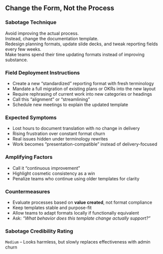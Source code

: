 ## Change the Form, Not the Process

### Sabotage Technique
Avoid improving the actual process.  
Instead, change the documentation template.  
Redesign planning formats, update slide decks, and tweak reporting fields every few weeks.  
Make teams spend their time updating formats instead of improving substance.

###  Field Deployment Instructions
- Create a new “standardized” reporting format with fresh terminology
- Mandate a full migration of existing plans or OKRs into the new layout
- Require rephrasing of current work into new categories or headings
- Call this “alignment” or “streamlining”
- Schedule new meetings to explain the updated template

### Expected Symptoms
- Lost hours to document translation with no change in delivery
- Rising frustration over constant format churn
- Real issues hidden under terminology rewrites
- Work becomes “presentation-compatible” instead of delivery-focused

### Amplifying Factors
- Call it “continuous improvement”
- Highlight cosmetic consistency as a win
- Penalize teams who continue using older templates for clarity

### Countermeasures
- Evaluate processes based on **value created**, not format compliance
- Keep templates stable and purpose-fit
- Allow teams to adapt formats locally if functionally equivalent
- Ask: *“What behavior does this template change actually support?”*

### Sabotage Credibility Rating
`Medium` – Looks harmless, but slowly replaces effectiveness with admin churn
